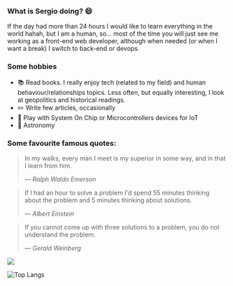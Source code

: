 ### What is Sergio doing? 😄

If the day had more than 24 hours I would like to learn everything in the world hahah, but I am a human, so... most of the time you will just see me working as a 
front-end web developer, although when needed (or when I want a break) I switch to back-end or devops.

### Some hobbies

- 📚 Read books. I really enjoy tech (related to my field) and human behaviour/relationships topics. Less often, but equally interesting, I look at geopolitics and historical readings.
- ✏️ Write few articles, occasionally
- 🔌 Play with System On Chip or Microcontrollers devices for IoT
- 🔭 Astronomy

### Some favourite famous quotes:

>In my walks, every man I meet is my superior in some way, and in that I learn from him.
>
> ― <cite>Ralph Waldo Emerson</cite>

>If I had an hour to solve a problem I'd spend 55 minutes thinking about the problem 
>and 5 minutes thinking about solutions.
>
> ― <cite>Albert Einstein</cite>

>If you cannot come up with three solutions to a problem, you do not understand
>the problem. 
>
> ― <cite>Gerald Weinberg</cite>

<p align="left">
  <a href="https://medium.com/@sergioruizsan" alt="Medium">
    <img src="https://img.shields.io/badge/Medium-12100E?style=for-the-badge&logo=medium&logoColor=white" />
  </a>
</p>

![Top Langs](https://github-readme-stats.vercel.app/api/top-langs/?username=sergioruizsan&hide=TeX&layout=compact)
